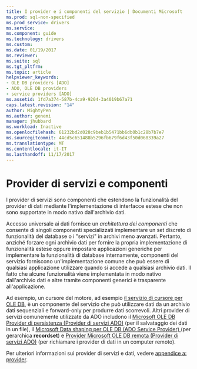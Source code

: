 ```yaml
---
title: I provider e i componenti del servizio | Documenti Microsoft
ms.prod: sql-non-specified
ms.prod_service: drivers
ms.service: 
ms.component: guide
ms.technology: drivers
ms.custom: 
ms.date: 01/19/2017
ms.reviewer: 
ms.suite: sql
ms.tgt_pltfrm: 
ms.topic: article
helpviewer_keywords:
- OLE DB providers [ADO]
- ADO, OLE DB providers
- service providers [ADO]
ms.assetid: 1fd7a374-587b-4ca9-9204-3a4019b67a71
caps.latest.revision: "14"
author: MightyPen
ms.author: genemi
manager: jhubbard
ms.workload: Inactive
ms.openlocfilehash: 61232bd2d028c9beb1b5471bb6db0b1c28b7b7e7
ms.sourcegitcommit: 44cd5c651488b5296fb679f6d43f50d068339a27
ms.translationtype: MT
ms.contentlocale: it-IT
ms.lasthandoff: 11/17/2017
---
```

# <a name="service-providers-and-components"></a>Provider di servizi e componenti
I provider di servizi sono componenti che estendono la funzionalità del provider di dati mediante l'implementazione di interfacce estese che non sono supportate in modo nativo dall'archivio dati.  
  
 Accesso universale ai dati fornisce un *architettura dei componenti* che consente di singoli componenti specializzati implementare un set discreto di funzionalità del database o i "servizi" in archivi meno avanzati. Pertanto, anziché forzare ogni archivio dati per fornire la propria implementazione di funzionalità estese oppure impostare applicazioni generiche per implementare la funzionalità di database internamente, componenti del servizio forniscono un'implementazione comune che può essere di qualsiasi applicazione utilizzare quando si accede a qualsiasi archivio dati. Il fatto che alcune funzionalità viene implementata in modo nativo dall'archivio dati e altre tramite componenti generici è trasparente all'applicazione.  
  
 Ad esempio, un cursore del motore, ad esempio [il servizio di cursore per OLE DB](http://msdn.microsoft.com/en-us/57638feb-4ecd-4051-becb-8f828d21cf44), è un componente del servizio che può utilizzare dati da un archivio dati sequenziali e forward-only per produrre dati scorrevoli. Altri provider di servizi comunemente utilizzate da ADO includono il [Microsoft OLE DB Provider di persistenza (Provider di servizi ADO)](../../../ado/guide/appendixes/microsoft-ole-db-persistence-provider-ado-service-provider.md) (per il salvataggio dei dati in un file), il [Microsoft Data shaping per OLE DB (ADO Service Provider) ](../../../ado/guide/appendixes/microsoft-data-shaping-service-for-ole-db-ado-service-provider.md) (per gerarchica **recordset**) e [Provider Microsoft OLE DB remota (Provider di servizi ADO)](../../../ado/guide/appendixes/microsoft-ole-db-remoting-provider-ado-service-provider.md) (per richiamare i provider di dati in un computer remoto).  
  
 Per ulteriori informazioni sui provider di servizi e dati, vedere [appendice a: provider](../../../ado/guide/appendixes/appendix-a-providers.md).
